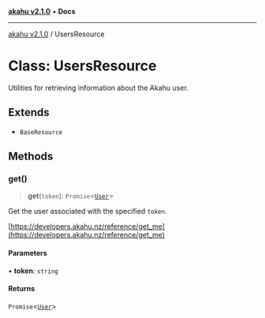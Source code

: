 [**akahu v2.1.0**](../README.md) • **Docs**

***

[akahu v2.1.0](../README.md) / UsersResource

# Class: UsersResource

Utilities for retrieving information about the Akahu user.

## Extends

- `BaseResource`

## Methods

### get()

> **get**(`token`): `Promise`\<[`User`](../type-aliases/User.md)\>

Get the user associated with the specified `token`.

[https://developers.akahu.nz/reference/get_me](https://developers.akahu.nz/reference/get_me)

#### Parameters

• **token**: `string`

#### Returns

`Promise`\<[`User`](../type-aliases/User.md)\>
